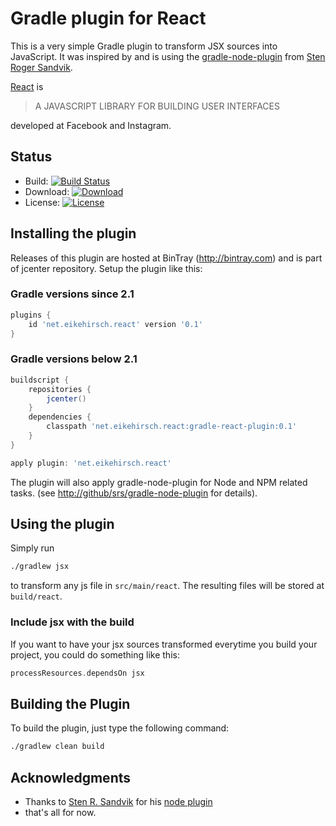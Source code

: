 # Gradle plugin for React

This is a very simple Gradle plugin to transform JSX sources into JavaScript. It was inspired by and is using the
[gradle-node-plugin][1] from [Sten Roger Sandvik][2].

[React][6] is

> A JAVASCRIPT LIBRARY FOR BUILDING USER INTERFACES

developed at Facebook and Instagram.

## Status

* Build: [![Build Status](https://travis-ci.org/ehirsch/gradle-react-plugin.svg?branch=master)][3]
* Download: [![Download](https://api.bintray.com/packages/ehirsch/maven/gradle-react-plugin/images/download.svg)][4]
* License: [![License](http://img.shields.io/:license-apache-blue.svg)][5]

## Installing the plugin

Releases of this plugin are hosted at BinTray (http://bintray.com) and is part of jcenter repository.
Setup the plugin like this:


### Gradle versions since 2.1

```groovy
plugins {
    id 'net.eikehirsch.react' version '0.1'
}
```

### Gradle versions below 2.1

```groovy
buildscript {
	repositories {
		jcenter()
	}
	dependencies {
		classpath 'net.eikehirsch.react:gradle-react-plugin:0.1'
	}
}

apply plugin: 'net.eikehirsch.react'
```

The plugin will also apply gradle-node-plugin for Node and NPM related tasks. (see [http://github/srs/gradle-node-plugin][1] for details).

## Using the plugin

Simply run
```sh
./gradlew jsx
```
to transform any js file in `src/main/react`. The resulting files will be stored at `build/react`.

### Include jsx with the build

If you want to have your jsx sources transformed everytime you build your project, you could do something like this:
```groovy
processResources.dependsOn jsx
```

## Building the Plugin

To build the plugin, just type the following command:

```sh
./gradlew clean build
```

## Acknowledgments

* Thanks to [Sten R. Sandvik][2] for his [node plugin][1]
* that's all for now.



[1]: https://github.com/srs/gradle-node-plugin "gradle-node-plugin"
[2]: https://github.com/srs "Stens' GitHup page"
[3]: https://travis-ci.org/ehirsch/gradle-react-plugin "build status on travis-ci"
[4]: https://bintray.com/ehirsch/maven/gradle-react-plugin/_latestVersion "download latest version"
[5]: http://www.apache.org/licenses/LICENSE-2.0.html "Apache License v2.0"
[6]: http://facebook.github.io/react/index.html "React homepage"
